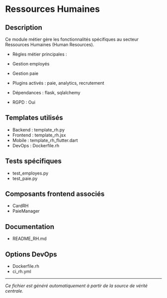 # Ressources Humaines

## Description
Ce module métier gère les fonctionnalités spécifiques au secteur Ressources Humaines (Human Resources).

- Règles métier principales :
- Gestion employés
- Gestion paie


- Plugins activés : paie, analytics, recrutement
- Dépendances : flask, sqlalchemy
- RGPD : Oui

## Templates utilisés
- Backend : template_rh.py
- Frontend : template_rh.jsx
- Mobile : template_rh_flutter.dart
- DevOps : Dockerfile.rh

## Tests spécifiques
- test_employes.py
- test_paie.py


## Composants frontend associés
- CardRH
- PaieManager


## Documentation
- README_RH.md


## Options DevOps
- Dockerfile.rh
- ci_rh.yml


---
*Ce fichier est généré automatiquement à partir de la source de vérité centrale.*